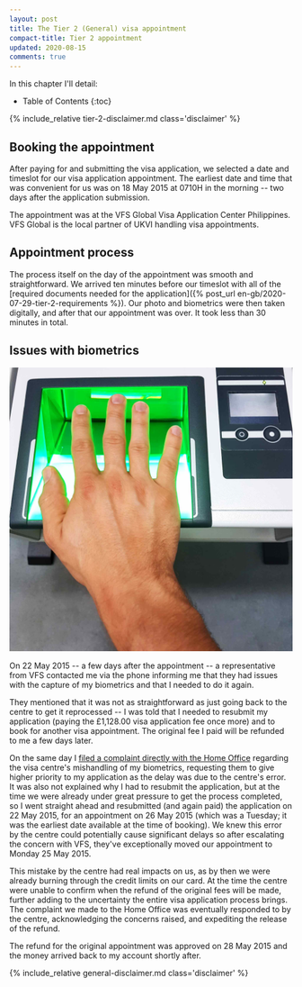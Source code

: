 ```yaml
---
layout: post
title: The Tier 2 (General) visa appointment
compact-title: Tier 2 appointment
updated: 2020-08-15
comments: true
---
```


In this chapter I'll detail:

* Table of Contents
{:toc}

{% include_relative tier-2-disclaimer.md class='disclaimer' %}

## Booking the appointment
After paying for and submitting the visa application, we selected a date and timeslot for our visa application appointment. The earliest date and time that was convenient for us was on 18 May 2015 at 0710H in the morning -- two days after the application submission.

The appointment was at the VFS Global Visa Application Center Philippines. VFS Global is the local partner of UKVI handling visa appointments.

## Appointment process
The process itself on the day of the appointment was smooth and straightforward. We arrived ten minutes before our timeslot with all of the [required documents needed for the application]({% post_url en-gb/2020-07-29-tier-2-requirements %}). Our photo and biometrics were then taken digitally, and after that our appointment was over. It took less than 30 minutes in total.

## Issues with biometrics
![Fingerprint Biometrics Capture](/assets/biometrics-fingerprints.jpg)

On 22 May 2015 -- a few days after the appointment -- a representative from VFS contacted me via the phone informing me that they had issues with the capture of my biometrics and that I needed to do it again.

They mentioned that it was not as straightforward as just going back to the centre to get it reprocessed -- I was told that I needed to resubmit my application (paying the £1,128.00 visa application fee once more) and to book for another visa appointment. The original fee I paid will be refunded to me a few days later.

On the same day I [filed a complaint directly with the Home Office](https://www.gov.uk/complain-uk-visas-immigration) regarding the visa centre's mishandling of my biometrics, requesting them to give higher priority to my application as the delay was due to the centre's error. It was also not explained why I had to resubmit the application, but at the time we were already under great pressure to get the process completed, so I went straight ahead and resubmitted (and again paid) the application on 22 May 2015, for an appointment on 26 May 2015 (which was a Tuesday; it was the earliest date available at the time of booking). We knew this error by the centre could potentially cause significant delays so after escalating the concern with VFS, they've exceptionally moved our appointment to Monday 25 May 2015.

This mistake by the centre had real impacts on us, as by then we were already burning through the credit limits on our card. At the time the centre were unable to confirm when the refund of the original fees will be made, further adding to the uncertainty the entire visa application process brings. The complaint we made to the Home Office was eventually responded to by the centre, acknowledging the concerns raised, and expediting the release of the refund.

The refund for the original appointment was approved on 28 May 2015 and the money arrived back to my account shortly after.

{% include_relative general-disclaimer.md class='disclaimer' %}